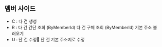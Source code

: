## 멤버 사이드
- C :
	다 건 생성
- R : 
	다 건 간단 조회 (ByMemberId)
	다 건 구체 조회 (ByMemberId)
	기본 주소 불러오기
- U :
	단 건 수정
	단 건 기본 주소지로 수정